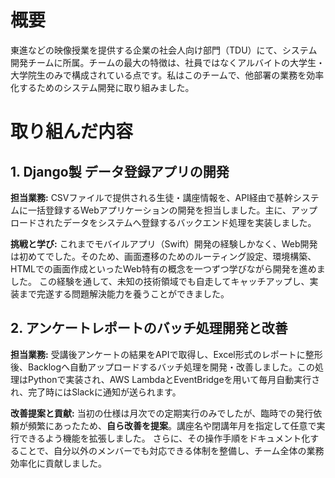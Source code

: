 # 概要

東進などの映像授業を提供する企業の社会人向け部門（TDU）にて、システム開発チームに所属。チームの最大の特徴は、社員ではなくアルバイトの大学生・大学院生のみで構成されている点です。私はこのチームで、他部署の業務を効率化するためのシステム開発に取り組みました。

# 取り組んだ内容

## 1. Django製 データ登録アプリの開発

**担当業務:**
CSVファイルで提供される生徒・講座情報を、API経由で基幹システムに一括登録するWebアプリケーションの開発を担当しました。主に、アップロードされたデータをシステムへ登録するバックエンド処理を実装しました。

**挑戦と学び:**
これまでモバイルアプリ（Swift）開発の経験しかなく、Web開発は初めてでした。そのため、画面遷移のためのルーティング設定、環境構築、HTMLでの画面作成といったWeb特有の概念を一つずつ学びながら開発を進めました。
この経験を通して、未知の技術領域でも自走してキャッチアップし、実装まで完遂する問題解決能力を養うことができました。

## 2. アンケートレポートのバッチ処理開発と改善

**担当業務:**
受講後アンケートの結果をAPIで取得し、Excel形式のレポートに整形後、Backlogへ自動アップロードするバッチ処理を開発・改善しました。この処理はPythonで実装され、AWS LambdaとEventBridgeを用いて毎月自動実行され、完了時にはSlackに通知が送られます。

**改善提案と貢献:**
当初の仕様は月次での定期実行のみでしたが、臨時での発行依頼が頻繁にあったため、**自ら改善を提案**。講座名や閉講年月を指定して任意で実行できるよう機能を拡張しました。
さらに、その操作手順をドキュメント化することで、自分以外のメンバーでも対応できる体制を整備し、チーム全体の業務効率化に貢献しました。